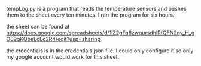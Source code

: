 tempLog.py is a program that reads the temperature sensors and pushes them to the sheet every ten minutes. I ran the program for six hours. 

the sheet can be found at https://docs.google.com/spreadsheets/d/1iZ2gFq6zwqursdhlRfQFN2ny_H_gO89qKQbeLcEc2R4/edit?usp=sharing.

the credentials is in the credentials.json file. I could only configure it so only my google account would work for this sheet.
